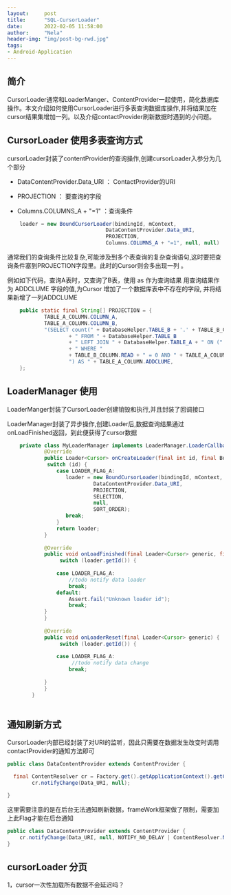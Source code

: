 ```yaml
---
layout:     post
title:      "SQL-CursorLoader"
date:       2022-02-05 11:58:00
author:     "Nela"
header-img: "img/post-bg-rwd.jpg"
tags:
- Android-Application
---
```


## 简介

CursorLoader通常和LoaderManger、ContentProvider一起使用，简化数据库操作。本文介绍如何使用CursorLoader进行多表查询数据库操作,并将结果加在cursor结果集增加一列。以及介绍contactProvider刷新数据时遇到的小问题。

## CursorLoader 使用多表查询方式

 cursorLoader封装了contentProvider的查询操作,创建cursorLoader入参分为几个部分

- DataContentProvider.Data_URI ： ContactProvider的URI

- PROJECTION ： 要查询的字段

- Columns.COLUMNS_A + "=1" ：查询条件

```java
    loader = new BoundCursorLoader(bindingId, mContext,
                                DataContentProvider.Data_URI,
                                PROJECTION,
                                Columns.COLUMNS_A + "=1", null, null)
```


通常我们的查询条件比较复杂,可能涉及到多个表查询的复杂查询语句,这时要把查询条件塞到PROJECTION字段里。此时的Cursor则会多出现一列 。

例如如下代码，查询A表时，又查询了B表，使用 as 作为查询结果 用查询结果作为 ADDCLUME 字段的值,为Cursor 增加了一个数据库表中不存在的字段, 并将结果新增了一列ADDCLUME

```java
    public static final String[] PROJECTION = {
            TABLE_A_COLUMN.COLUMN_A,
            TABLE_A_COLUMN.COLUMN_B,
            "(SELECT count(" + DatabaseHelper.TABLE_B + '.' + TABLE_B_COLUMN._ID + ")"
                    + " FROM " + DatabaseHelper.TABLE_B
                    + " LEFT JOIN " + DatabaseHelper.TABLE_A + " ON (" + DatabaseHelper.TABLE_A + "." + TABLE_A_COLUMN._ID + "=" + DatabaseHelper.TABLE_B + '.' + TABLE_B_COLUMN.CONVERSATION_ID + ")"
                    + " WHERE "
                    + TABLE_B_COLUMN.READ + " = 0 AND " + TABLE_A_COLUMN.ENTERPRISE_FLAG + "=1 
                    ") AS " + TABLE_A_COLUMN.ADDCLUME,
    };
```


## LoaderManager 使用

 LoaderManger封装了CursorLoader创建销毁和执行,并且封装了回调接口

 LoaderManager封装了异步操作,创建Loader后,数据查询结果通过onLoadFinished返回，到此便获得了cursor数据

```java
    private class MyLoaderManager implements LoaderManager.LoaderCallbacks<Cursor> {
            @Override
            public Loader<Cursor> onCreateLoader(final int id, final Bundle args) {
             switch (id) {
                case LOADER_FLAG_A:
                   loader = new BoundCursorLoader(bindingId, mContext,
                            DataContentProvider.Data_URI,
                            PROJECTION,
                            SELECTION,
                            null,       
                            SORT_ORDER);
                   break;
                }
                return loader;
            }
    
            @Override
            public void onLoadFinished(final Loader<Cursor> generic, final Cursor data) {
                 switch (loader.getId()) {
               
                case LOADER_FLAG_A:
                    //todo notify data loader
                    break;
                default:
                    Assert.fail("Unknown loader id");
                    break;
            }
            }
    
            @Override
            public void onLoaderReset(final Loader<Cursor> generic) {
                 switch (loader.getId()) {
               
                case LOADER_FLAG_A:
                     //todo notify data change
                    break;
              
            }
            }
        }
    
```


## 通知刷新方式

CursorLoader内部已经封装了对URI的监听，因此只需要在数据发生改变时调用contactProvider的通知方法即可

```java
public class DataContentProvider extends ContentProvider {

  final ContentResolver cr = Factory.get().getApplicationContext().getContentResolver();
        cr.notifyChange(Data_URI, null);

}
```

这里需要注意的是在后台无法通知刷新数据，frameWork框架做了限制，需要加上此Flag才能在后台通知

```java
public class DataContentProvider extends ContentProvider {
    cr.notifyChange(Data_URI, null, NOTIFY_NO_DELAY | ContentResolver.NOTIFY_SYNC_TO_NETWORK);
}
```


## cursorLoader 分页

1，cursor一次性加载所有数据不会延迟吗？


